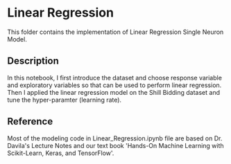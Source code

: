# Linear Regression
This folder contains the implementation of Linear Regression Single Neuron Model.

## Description
In this notebook, I first introduce the dataset and choose response variable and exploratory variables so that can be used to perform linear regression. Then I applied the linear regression model on the Shill Bidding dataset and tune the hyper-paramter (learning rate).

## Reference
Most of the modeling code in Linear_Regression.ipynb file are based on Dr. Davila's Lecture Notes and our text book 'Hands-On Machine Learning with Scikit-Learn, Keras, and TensorFlow'.